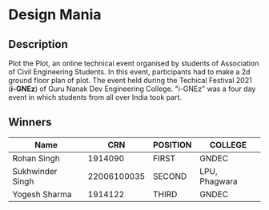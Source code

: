 # Design Mania	

## Description
Plot the Plot, an online technical event organised by students of Association of Civil Engineering Students. In this event, participants had to make a 2d ground floor plan of plot. The event held during the Techical Festival 2021 (**i-GNEz**) of Guru Nanak Dev Engineering College. "i-GNEz" was a four day event in which students from all over India took part. 

## Winners

|Name                  |CRN           |POSITION   |COLLEGE       |
|----------------------|--------------|-----------|--------------|
|Rohan Singh	         |1914090       |FIRST      |GNDEC         |
|Sukhwinder Singh      |22006100035   |SECOND     |LPU, Phagwara |
|Yogesh Sharma         |1914122       |THIRD      |GNDEC         |
